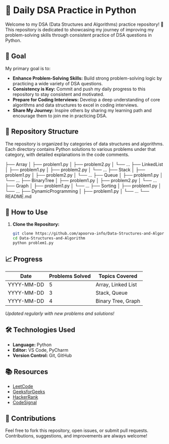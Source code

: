 # 📝 Daily DSA Practice in Python

Welcome to my DSA (Data Structures and Algorithms) practice repository! 🚀 This repository is dedicated to showcasing my journey of improving my problem-solving skills through consistent practice of DSA questions in Python.

## 🎯 Goal

My primary goal is to:

- **Enhance Problem-Solving Skills:** Build strong problem-solving logic by practicing a wide variety of DSA questions.
- **Consistency is Key:** Commit and push my daily progress to this repository to stay consistent and motivated.
- **Prepare for Coding Interviews:** Develop a deep understanding of core algorithms and data structures to excel in coding interviews.
- **Share My Journey:** Inspire others by sharing my learning path and encourage them to join me in practicing DSA.

## 📂 Repository Structure

The repository is organized by categories of data structures and algorithms. Each directory contains Python solutions to various problems under that category, with detailed explanations in the code comments.

├── Array
│   ├── problem1.py
│   ├── problem2.py
│   └── ...
├── LinkedList
│   ├── problem1.py
│   ├── problem2.py
│   └── ...
├── Stack
│   ├── problem1.py
│   ├── problem2.py
│   └── ...
├── Queue
│   ├── problem1.py
│   └── ...
├── BinaryTree
│   ├── problem1.py
│   ├── problem2.py
│   └── ...
├── Graph
│   ├── problem1.py
│   └── ...
├── Sorting
│   ├── problem1.py
│   └── ...
├── DynamicProgramming
│   ├── problem1.py
│   └── ...
└── README.md


## 🚀 How to Use

1. **Clone the Repository:**

   ```bash
   git clone https://github.com/apoorva-info/Data-Structures-and-Algorithms
   cd Data-Structures-and-Algorithm
   python problem1.py
   ```
   

## 📈 Progress

| Date       | Problems Solved | Topics Covered       |
|------------|-----------------|----------------------|
| YYYY-MM-DD | 5               | Array, Linked List   |
| YYYY-MM-DD | 3               | Stack, Queue         |
| YYYY-MM-DD | 4               | Binary Tree, Graph   |

*Updated regularly with new problems and solutions!*

## 🛠️ Technologies Used

- **Language:** Python
- **Editor:** VS Code, PyCharm
- **Version Control:** Git, GitHub

## 📚 Resources

- [LeetCode](https://leetcode.com)
- [GeeksforGeeks](https://www.geeksforgeeks.org)
- [HackerRank](https://www.hackerrank.com)
- [CodeSignal](https://codesignal.com)

## 🤝 Contributions

Feel free to fork this repository, open issues, or submit pull requests. Contributions, suggestions, and improvements are always welcome!

